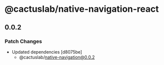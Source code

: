 # @cactuslab/native-navigation-react

## 0.0.2

### Patch Changes

- Updated dependencies [d8075be]
  - @cactuslab/native-navigation@0.0.2
